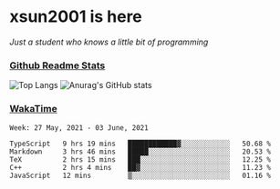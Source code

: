 # xsun2001 is here

*Just a student who knows a little bit of programming*

### [Github Readme Stats](https://github.com/anuraghazra/github-readme-stats)

![Top Langs](https://github-readme-stats.vercel.app/api/top-langs/?username=xsun2001&layout=compact&theme=radical) ![Anurag's GitHub stats](https://github-readme-stats.vercel.app/api?username=xsun2001&show_icons=true&theme=radical)

### [WakaTime](https://wakatime.com)

<!--START_SECTION:waka-->
```text
Week: 27 May, 2021 - 03 June, 2021

TypeScript   9 hrs 19 mins   ████████████▓░░░░░░░░░░░░   50.68 % 
Markdown     3 hrs 46 mins   █████░░░░░░░░░░░░░░░░░░░░   20.53 % 
TeX          2 hrs 15 mins   ███░░░░░░░░░░░░░░░░░░░░░░   12.25 % 
C++          2 hrs 4 mins    ██▓░░░░░░░░░░░░░░░░░░░░░░   11.23 % 
JavaScript   12 mins         ▒░░░░░░░░░░░░░░░░░░░░░░░░   01.16 % 
```
<!--END_SECTION:waka-->
